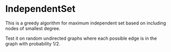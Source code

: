 # IndependentSet
This is a greedy algorithm for maximum independent set based on including nodes of smallest degree. 

Test it on random undirected graphs where each possible edge is in the graph with probability 1/2.
